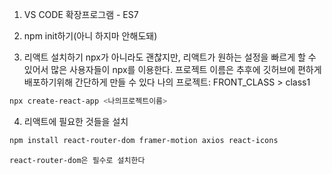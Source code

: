 1. VS CODE 확장프로그램  - ES7

2. npm init하기(아니 하지마 안해도돼) 

3. 리액트 설치하기
	npx가 아니라도 괜찮지만, 리액트가 원하는 설정을 빠르게 할 수 있어서 많은 사용자들이 npx를 이용한다.
	프로젝트 이름은 추후에 깃허브에 편하게 배포하기위해 간단하게 만들 수 있다
	나의 프로젝트: FRONT_CLASS > class1
```bash
npx create-react-app <나의프로젝트이름>
```


4. 리액트에 필요한 것들을 설치
```bash
npm install react-router-dom framer-motion axios react-icons
```
	
	react-router-dom은 필수로 설치한다



